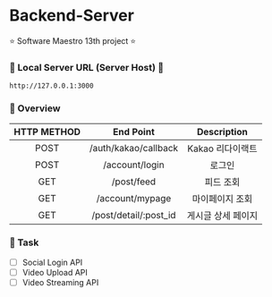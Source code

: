 # Backend-Server

⭐️ Software Maestro 13th project ⭐️

### 🚨 Local Server URL (Server Host) 🚨

```text
http://127.0.0.1:3000
```

### 🌸 Overview

| HTTP METHOD |       End Point       |    Description     |
| :---------: | :-------------------: | :----------------: |
|    POST     | /auth/kakao/callback  |  Kakao 리다이랙트  |
|    POST     |    /account/login     |       로그인       |
|     GET     |      /post/feed       |     피드 조회      |
|     GET     |    /account/mypage    |  마이페이지 조회   |
|     GET     | /post/detail/:post_id | 게시글 상세 페이지 |

### 📌 Task

- [ ] Social Login API
- [ ] Video Upload API
- [ ] Video Streaming API
